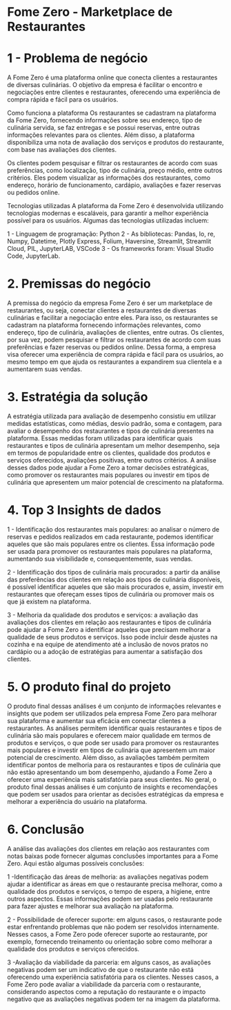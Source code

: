 # Fome Zero - Marketplace de Restaurantes
# 1 - Problema de negócio
A Fome Zero é uma plataforma online que conecta clientes a restaurantes de diversas culinárias. O objetivo da empresa é facilitar o encontro e negociações entre clientes e restaurantes, oferecendo uma experiência de compra rápida e fácil para os usuários.

Como funciona a plataforma
Os restaurantes se cadastram na plataforma da Fome Zero, fornecendo informações sobre seu endereço, tipo de culinária servida, se faz entregas e se possui reservas, entre outras informações relevantes para os clientes. Além disso, a plataforma disponibiliza uma nota de avaliação dos serviços e produtos do restaurante, com base nas avaliações dos clientes.

Os clientes podem pesquisar e filtrar os restaurantes de acordo com suas preferências, como localização, tipo de culinária, preço médio, entre outros critérios. Eles podem visualizar as informações dos restaurantes, como endereço, horário de funcionamento, cardápio, avaliações e fazer reservas ou pedidos online.

Tecnologias utilizadas
A plataforma da Fome Zero é desenvolvida utilizando tecnologias modernas e escaláveis, para garantir a melhor experiência possível para os usuários. Algumas das tecnologias utilizadas incluem:

1 - Linguagem de programação: Python
2 - As bibliotecas: Pandas, Io, re, Numpy, Datetime, Plotly Express, Folium, Haversine, Streamlit, Streamlit Cloud, PIL, JupyterLAB, VSCode 
3 - Os frameworks foram: Visual Studio Code, JupyterLab. 

# 2. Premissas do negócio
A premissa do negócio da empresa Fome Zero é ser um marketplace de restaurantes, ou seja, conectar clientes a restaurantes de diversas culinárias e facilitar a negociação entre eles. Para isso, os restaurantes se cadastram na plataforma fornecendo informações relevantes, como endereço, tipo de culinária, avaliações de clientes, entre outras. Os clientes, por sua vez, podem pesquisar e filtrar os restaurantes de acordo com suas preferências e fazer reservas ou pedidos online. Dessa forma, a empresa visa oferecer uma experiência de compra rápida e fácil para os usuários, ao mesmo tempo em que ajuda os restaurantes a expandirem sua clientela e a aumentarem suas vendas.

# 3. Estratégia da solução
A estratégia utilizada para avaliação de desempenho consistiu em utilizar medidas estatísticas, como médias, desvio padrão, soma e contagem, para avaliar o desempenho dos restaurantes e tipos de culinária presentes na plataforma. Essas medidas foram utilizadas para identificar quais restaurantes e tipos de culinária apresentam um melhor desempenho, seja em termos de popularidade entre os clientes, qualidade dos produtos e serviços oferecidos, avaliações positivas, entre outros critérios. A análise desses dados pode ajudar a Fome Zero a tomar decisões estratégicas, como promover os restaurantes mais populares ou investir em tipos de culinária que apresentem um maior potencial de crescimento na plataforma.


# 4. Top 3 Insights de dados
1 - Identificação dos restaurantes mais populares: ao analisar o número de reservas e pedidos realizados em cada restaurante, podemos identificar aqueles que são mais populares entre os clientes. Essa informação pode ser usada para promover os restaurantes mais populares na plataforma, aumentando sua visibilidade e, consequentemente, suas vendas.

2 - Identificação dos tipos de culinária mais procurados: a partir da análise das preferências dos clientes em relação aos tipos de culinária disponíveis, é possível identificar aqueles que são mais procurados e, assim, investir em restaurantes que ofereçam esses tipos de culinária ou promover mais os que já existem na plataforma.

3 - Melhoria da qualidade dos produtos e serviços: a avaliação das avaliações dos clientes em relação aos restaurantes e tipos de culinária pode ajudar a Fome Zero a identificar aqueles que precisam melhorar a qualidade de seus produtos e serviços. Isso pode incluir desde ajustes na cozinha e na equipe de atendimento até a inclusão de novos pratos no cardápio ou a adoção de estratégias para aumentar a satisfação dos clientes.

# 5. O produto final do projeto
O produto final dessas análises é um conjunto de informações relevantes e insights que podem ser utilizados pela empresa Fome Zero para melhorar sua plataforma e aumentar sua eficácia em conectar clientes a restaurantes. As análises permitem identificar quais restaurantes e tipos de culinária são mais populares e oferecem maior qualidade em termos de produtos e serviços, o que pode ser usado para promover os restaurantes mais populares e investir em tipos de culinária que apresentem um maior potencial de crescimento. Além disso, as avaliações também permitem identificar pontos de melhoria para os restaurantes e tipos de culinária que não estão apresentando um bom desempenho, ajudando a Fome Zero a oferecer uma experiência mais satisfatória para seus clientes. No geral, o produto final dessas análises é um conjunto de insights e recomendações que podem ser usados para orientar as decisões estratégicas da empresa e melhorar a experiência do usuário na plataforma.


# 6. Conclusão
A análise das avaliações dos clientes em relação aos restaurantes com notas baixas pode fornecer algumas conclusões importantes para a Fome Zero. Aqui estão algumas possíveis conclusões:

1 -Identificação das áreas de melhoria: as avaliações negativas podem ajudar a identificar as áreas em que o restaurante precisa melhorar, como a qualidade dos produtos e serviços, o tempo de espera, a higiene, entre outros aspectos. Essas informações podem ser usadas pelo restaurante para fazer ajustes e melhorar sua avaliação na plataforma.

2 - Possibilidade de oferecer suporte: em alguns casos, o restaurante pode estar enfrentando problemas que não podem ser resolvidos internamente. Nesses casos, a Fome Zero pode oferecer suporte ao restaurante, por exemplo, fornecendo treinamento ou orientação sobre como melhorar a qualidade dos produtos e serviços oferecidos.

3 -Avaliação da viabilidade da parceria: em alguns casos, as avaliações negativas podem ser um indicativo de que o restaurante não está oferecendo uma experiência satisfatória para os clientes. Nesses casos, a Fome Zero pode avaliar a viabilidade da parceria com o restaurante, considerando aspectos como a reputação do restaurante e o impacto negativo que as avaliações negativas podem ter na imagem da plataforma.




